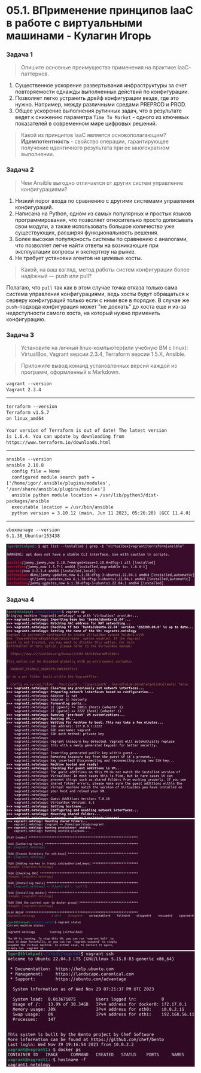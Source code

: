 # 05.1. ВПрименение принципов IaaC в работе с виртуальными машинами - Кулагин Игорь
### Задача 1
> Опишите основные преимущества применения на практике IaaC-паттернов.
1. Существенное ускорение развертывания инфраструктуры за счет повторяемости однажды выполненных действий по конфигурации.
2. Позволяет легко устранить дрейф конфигурации везде, где это нужно. Например,  между различными средами PREPROD и PROD.
3. Общее ускорение выполнения рутинных задач, что в результате ведет к снижению параметра `Time To Market` - одного из ключевых показателей в современном мире цифровых решений.

> Какой из принципов IaaC является основополагающим?
**Идемпотентность** - свойство операции, гарантирующее получение идентичного результата при ее многократном выполнении.

### Задача 2
> Чем Ansible выгодно отличается от других систем управление конфигурациями?

1. Низкий порог входа по сравнению с другими системами управления конфигураций.
2. Написана на Python, одном из самых популярных и простых языков программирования, что позволяет относительно просто дописывать свои модули, а также использовать большое количество уже существующих, расширяя функциональность решения.
3. Более высокая популярность системы по сравнению с аналогами, что позволяет легче найти ответы на возникающие при эксплуатации вопросы и экспертизу на рынке.
4. Не требует установки агентов не целевые хосты.

> Какой, на ваш взгляд, метод работы систем конфигурации более надёжный — push или pull?

Полагаю, что `pull` так как в этом случае точка отказа только сама система управления конфигурациями, ведь хосты будут обращаться к серверу конфигураций только если с ними все в порядке. В случае же `push`-подхода конфигурация может "не доехать" до хоста еще и из-за недоступности самого хоста, на который нужно применить конфигурацию.

### Задача 3
> Установите на личный linux-компьютер(или учебную ВМ с linux):
> VirtualBox, Vagrant версии 2.3.4, Terraform версии 1.5.Х, Ansible.

> Приложите вывод команд установленных версий каждой из программ, оформленный в Markdown.

```
vagrant --version
Vagrant 2.3.4
```
---
```
terraform --version
Terraform v1.5.7
on linux_amd64

Your version of Terraform is out of date! The latest version
is 1.6.4. You can update by downloading from https://www.terraform.io/downloads.html
```
---
```
ansible --version
ansible 2.10.8
  config file = None
  configured module search path = ['/home/igor/.ansible/plugins/modules', '/usr/share/ansible/plugins/modules']
  ansible python module location = /usr/lib/python3/dist-packages/ansible
  executable location = /usr/bin/ansible
  python version = 3.10.12 (main, Jun 11 2023, 05:26:28) [GCC 11.4.0]
```
---
```
vboxmanage --version
6.1.38_Ubuntur153438
```
![Task #5.2-3](screenshots/5.2-3.png) 

### Задача 4
![Task #5.2-4.1](screenshots/5.2-4.1.png)
![Task #5.2-4.2](screenshots/5.2-4.2.png)
![Task #5.2-4.3](screenshots/5.2-4.3.png)